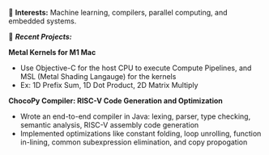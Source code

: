 🔭 **Interests:** Machine learning, compilers, parallel computing, and embedded systems.

🌱 _**Recent Projects:**_

   **Metal Kernels for M1 Mac**
   - Use Objective-C for the host CPU to execute Compute Pipelines, and MSL (Metal Shading Langauge) for the kernels
   - Ex: 1D Prefix Sum, 1D Dot Product, 2D Matrix Multiply
   
   **ChocoPy Compiler: RISC-V Code Generation and Optimization**
   - Wrote an end-to-end compiler in Java: lexing, parser, type checking, semantic analysis, RISC-V assembly code generation
   - Implemented optimizations like constant folding, loop unrolling, function in-lining, common subexpression elimination, and copy propogation

<!--
**abhip02/abhip02** is a ✨ _special_ ✨ repository because its `README.md` (this file) appears on your GitHub profile.

Here are some ideas to get you started:

- 🔭 I’m currently working on ...
- 🌱 I’m currently learning ...
- 👯 I’m looking to collaborate on ...
- 🤔 I’m looking for help with ...
- 💬 Ask me about ...
- 📫 How to reach me: ...
- 😄 Pronouns: ...
- ⚡ Fun fact: ...
-->
